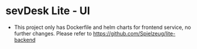 # sevDesk Lite - UI

- This project only has Dockerfile and helm charts for frontend service, no further changes. Please refer to https://github.com/Spielzeug/lite-backend